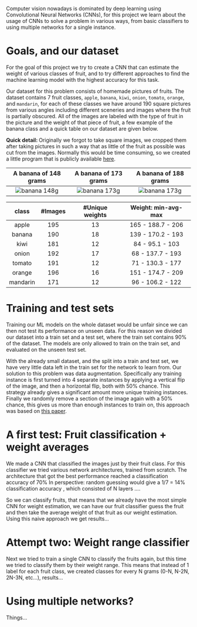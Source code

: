 <link type="text/css" rel="stylesheet" href="style.css" />
<link rel="shortcut icon" type="image/png" href="favicon.png">


Computer vision nowadays is dominated by deep learning using Convolutional Neural Networks (CNNs), for this project we learn about the usage of CNNs to solve a problem in various ways, from basic classifiers to using multiple networks for a single instance.

# Goals, and our dataset

For the goal of this project we try to create a CNN that can estimate the weight of various classes of fruit, and to try different approaches to find the machine learning model with the highest accuracy for this task.

Our dataset for this problem consists of homemade pictures of fruits. The dataset contains 7 fruit classes, `apple`, `banana`, `kiwi`, `onion`, `tomato`, `orange`, and `mandarin`, for each of these classes we have around 190 square pictures from various angles including different sceneries and images where the fruit is partially obscured. All of the images are labeled with the type of fruit in the picture and the weight of that piece of fruit, a few example of the banana class and a quick table on our dataset are given below.

<span class="note"><b>Quick detail: </b>Originally we forgot to take square images, we cropped them after taking pictures in such a way that as little of the fruit as possible was cut from the images. Normally this would be time consuming, so we created a little program that is publicly available [here](https://github.com/KoenduBuf/tk-imgdecide).</span>

| A banana of 148 grams | A banana of 173 grams | A banana of 188 grams |
| :-------------------: | :-------------------: | :-------------------: |
| ![banana 148g](https://koendubuf.github.io/CVbyDL-Object-Property-Inference/images/banana_148g_5_1.jpg) |  ![banana 173g](https://koendubuf.github.io/CVbyDL-Object-Property-Inference/images/banana_173g_6_1.JPG) | ![banana 173g](https://koendubuf.github.io/CVbyDL-Object-Property-Inference/images/banana_188g_3_1.jpg) |

<p></p>

| class    | #Images | #Unique weights |  Weight: min-avg-max |
|:--------:|:-------:|:---------------:|:--------------------:|
| apple    |    195  |    13           |  165 - 188.7 - 206   |
| banana   |    190  |    18           |  139 - 170.2 - 193   |
| kiwi     |    181  |    12           |   84 -  95.1 - 103   |
| onion    |    192  |    17           |   68 - 137.7 - 193   |
| tomato   |    191  |    12           |   71 - 130.3 - 177   |
| orange   |    196  |    16           |  151 - 174.7 - 209   |
| mandarin |    171  |    12           |   96 - 106.2 - 122   |

# Training and test sets

Training our ML models on the whole dataset would be unfair since we can then not test its performance on unseen data. For this reason we divided our dataset into a train set and a test set, where the train set contains 90% of the dataset. The models are only allowed to train on the train set, and evaluated on the unseen test set.

With the already small dataset, and the split into a train and test set, we have very little data left in the train set for the network to learn from. Our solution to this problem was data augmentation. Specifically any training instance is first turned into 4 separate instances by applying a vertical flip of the image, and then a horizontal flip, both with 50% chance. This strategy already gives a significant amount more unique training instances. Finally we randomly remove a section of the image again with a 50% chance, this gives us more than enough instances to train on, this approach was based on [this paper](https://arxiv.org/abs/1708.04896).

# A first test: Fruit classification + weight averages

We made a CNN that classified the images just by their fruit class. For this classifier we tried various network architectures, trained from scratch. The architecture that got the best performance reached a <span class="tooltip"> classification accuracy of 70% <span class="tooltiptext">In perspective: random guessing would give a 1/7 = 14% classification accuracy</span> </span>, which consisted of N layers ....

So we can classify fruits, that means that we already have the most simple CNN for weight estimation, we can have our fruit classifier guess the fruit and then take the average weight of that fruit as our weight estimation. Using this naive approach we get results...

# Attempt two: Weight range classifier

Next we tried to train a single CNN to classify the fruits again, but this time we tried to classify them by their weight range. This means that instead of 1 label for each fruit class, we created classes for every N grams (0-N, N-2N, 2N-3N, etc...), results...

# Using multiple networks?

Things...
